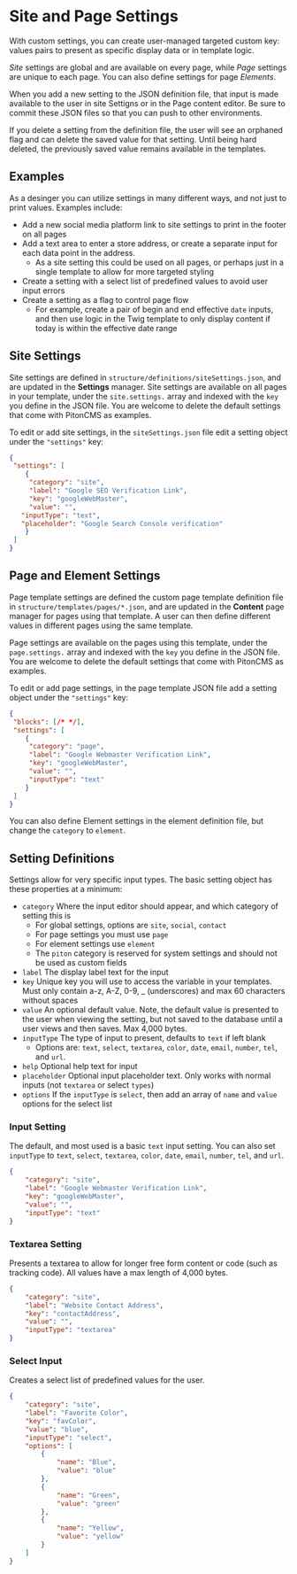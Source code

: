 # Site and Page Settings

With custom settings, you can create user-managed targeted custom key: values pairs to present as specific display data or in template logic.

_Site_ settings are global and are available on every page, while _Page_ settings are unique to each page. You can also define settings for page _Elements_.

When you add a new setting to the JSON definition file, that input is made available to the user in site Settigns or in the Page content editor. Be sure to commit these JSON files so that you can push to other environments.

If you delete a setting from the definition file, the user will see an orphaned flag and can delete the saved value for that setting. Until being hard deleted, the previously saved value remains available in the templates.

## Examples
As a desinger you can utilize settings in many different ways, and not just to print values. Examples include:

* Add a new social media platform link to site settings to print in the footer on all pages
* Add a text area to enter a store address, or create a separate input for each data point in the address.
  * As a site setting this could be used on all pages, or perhaps just in a single template to allow for more targeted styling
* Create a setting with a select list of predefined values to avoid user input errors
* Create a setting as a flag to control page flow
  * For example, create a pair of begin and end effective `date` inputs, and then use logic in the Twig template to only display content if today is within the effective date range

## Site Settings
Site settings are defined in `structure/definitions/siteSettings.json`, and are updated in the **Settings** manager. Site settings are available on all pages in your template, under the `site.settings.` array and indexed with the `key` you define in the JSON file. You are welcome to delete the default settings that come with PitonCMS as examples.

To edit or add site settings, in the `siteSettings.json` file edit a setting object under the `"settings"` key:

```json
{
 "settings": [
	{
	 "category": "site",
	 "label": "Google SEO Verification Link",
	 "key": "googleWebMaster",
	 "value": "",
   "inputType": "text",
   "placeholder": "Google Search Console verification"
    }
 ]
}
```

## Page and Element Settings
Page template settings are defined the custom page template definition file in `structure/templates/pages/*.json`, and are updated in the **Content** page manager for pages using that template. A user can then define different values in different pages using the same template.

Page settings are available on the pages using this template, under the `page.settings.` array and indexed with the `key` you define in the JSON file. You are welcome to delete the default settings that come with PitonCMS as examples.

To edit or add page settings, in the page template JSON file add a setting object under the `"settings"` key:

```json
{
 "blocks": [/* */],
 "settings": [
	{
	 "category": "page",
	 "label": "Google Webmaster Verification Link",
	 "key": "googleWebMaster",
	 "value": "",
	 "inputType": "text"
    }
 ]
}
```
You can also define Element settings in the element definition file, but change the `category` to `element`.

## Setting Definitions
Settings allow for very specific input types. The basic setting object has these properties at a minimum:

* `category` Where the input editor should appear, and which category of setting this is
  * For global settings, options are `site`, `social`, `contact`
  * For page settings you must use `page`
  * For element settings use `element`
  * The `piton` category is reserved for system settings and should not be used as custom fields
* `label` The display label text for the input
* `key` Unique key you will use to access the variable in your templates. Must only contain a-z, A-Z, 0-9, _ (underscores) and max 60 characters without spaces
* `value` An optional default value. Note, the default value is presented to the user when viewing the setting, but not saved to the database until a user views and then saves. Max 4,000 bytes.
* `inputType` The type of input to present, defaults to `text` if left blank
  * Options are: `text`, `select`, `textarea`, `color`, `date`, `email`, `number`, `tel`, and `url`.
* `help` Optional help text for input
* `placeholder` Optional input placeholder text. Only works with normal inputs (not `textarea` or select `types`)
* `options` If the `inputType` is `select`, then add an array of `name` and `value` options for the select list

### Input Setting
The default, and most used is a basic `text` input setting. You can also set `inputType` to `text`, `select`, `textarea`, `color`, `date`, `email`, `number`, `tel`, and `url`.

```json
{
    "category": "site",
    "label": "Google Webmaster Verification Link",
    "key": "googleWebMaster",
    "value": "",
    "inputType": "text"
}
```

### Textarea Setting
Presents a textarea to allow for longer free form content or code (such as tracking code). All values have a max length of 4,000 bytes.

```json
{
    "category": "site",
    "label": "Website Contact Address",
    "key": "contactAddress",
    "value": "",
    "inputType": "textarea"
}
```

### Select Input
Creates a select list of predefined values for the user.

```json
{
    "category": "site",
    "label": "Favorite Color",
    "key": "favColor",
    "value": "blue",
    "inputType": "select",
    "options": [
        {
            "name": "Blue",
            "value": "blue"
        },
        {
            "name": "Green",
            "value": "green"
        },
        {
            "name": "Yellow",
            "value": "yellow"
        }
    ]
}
```
